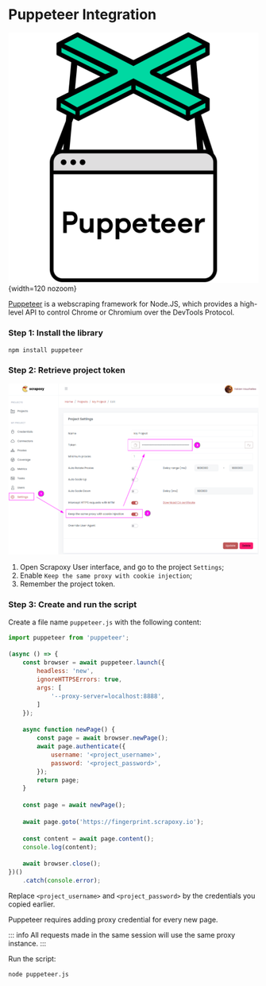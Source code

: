 # Puppeteer Integration

![Puppeteer](puppeteer.svg){width=120 nozoom}

[Puppeteer](https://pptr.dev) is a webscraping framework for Node.JS,
which provides a high-level API to control Chrome or Chromium over the DevTools Protocol.


### Step 1: Install the library

```shell
npm install puppeteer
```


### Step 2: Retrieve project token

![Token](../token_sticky.png)

1. Open Scrapoxy User interface, and go to the project `Settings`;
2. Enable `Keep the same proxy with cookie injection`;
3. Remember the project token.


### Step 3: Create and run the script

Create a file name `puppeteer.js` with the following content:

```javascript
import puppeteer from 'puppeteer';

(async () => {
    const browser = await puppeteer.launch({
        headless: 'new',
        ignoreHTTPSErrors: true,
        args: [
            '--proxy-server=localhost:8888',
        ]
    });

    async function newPage() {
        const page = await browser.newPage();
        await page.authenticate({
            username: '<project_username>',
            password: '<project_password>',
        });
        return page;
    }

    const page = await newPage();

    await page.goto('https://fingerprint.scrapoxy.io');

    const content = await page.content();
    console.log(content);

    await browser.close();
})()
    .catch(console.error);
```

Replace `<project_username>` and `<project_password>` by the credentials you copied earlier.

Puppeteer requires adding proxy credential for every new page.

::: info
All requests made in the same session will use the same proxy instance.
:::

Run the script:

```shell
node puppeteer.js
```
